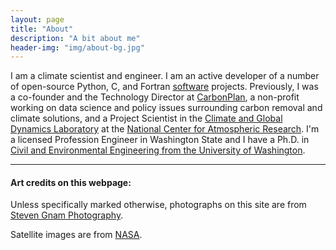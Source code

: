 ```yaml
---
layout: page
title: "About"
description: "A bit about me"
header-img: "img/about-bg.jpg"
---
```


I am a climate scientist and engineer. I am an active developer of a number of open-source Python, C, and Fortran [software](/software) projects. Previously, I was a co-founder and the Technology Director at [CarbonPlan](https://carbonplan.org), a non-profit working on data science and policy issues surrounding carbon removal and climate solutions, and a Project Scientist in the [Climate and Global Dynamics Laboratory](https://www.cgd.ucar.edu/) at the [National Center for Atmospheric Research](https://ncar.ucar.edu/). I'm a licensed Profession Engineer in Washington State and I have a Ph.D. in [Civil and Environmental Engineering from the University of Washington](https://www.ce.washington.edu/).

-----

#### Art credits on this webpage:

Unless specifically marked otherwise, photographs on this site are from [Steven Gnam Photography](http://www.gnam.photo/).

Satellite images are from [NASA](https://www.nasa.gov/multimedia/imagegallery/iotd.html).
